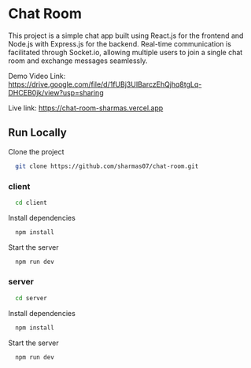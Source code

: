 
# Chat Room

This project is a simple chat app built using React.js for the frontend and Node.js with Express.js for the backend. Real-time communication is facilitated through Socket.io, allowing multiple users to join a single chat room and exchange messages seamlessly.

Demo Video Link: https://drive.google.com/file/d/1fUBj3UIBarczEhQjhq8tgLq-DHCEB0jk/view?usp=sharing

Live link: https://chat-room-sharmas.vercel.app

## Run Locally

Clone the project

```bash
  git clone https://github.com/sharmas07/chat-room.git
```
### client

```bash
  cd client
```

Install dependencies

```bash
  npm install
```

Start the server

```bash
  npm run dev
```
### server

```bash
  cd server
```

Install dependencies

```bash
  npm install
```

Start the server

```bash
  npm run dev
```

